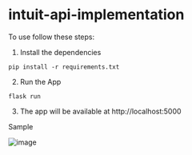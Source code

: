 # intuit-api-implementation

To use follow these steps:

1. Install the dependencies

```
pip install -r requirements.txt
```

2. Run the App

```
flask run
```

3. The app will be available at http://localhost:5000

Sample

![image](https://user-images.githubusercontent.com/52450550/135479266-1297da21-c0d3-4f00-a1a4-3f92f596d11d.png)
